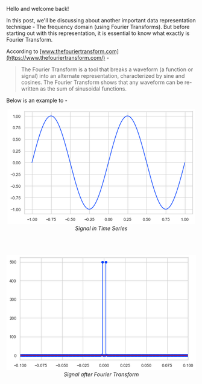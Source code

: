 Hello and welcome back!

In this post, we'll be discussing about another important data representation technique - The frequency domain (using Fourier Transforms). But before starting out with this representation, it is essential to know what exactly is Fourier Transform.

According to [www.thefouriertransform.com](https://www.thefouriertransform.com/) - 
> The Fourier Transform is a tool that breaks a waveform (a function or signal) into an alternate representation, characterized by sine and cosines. The Fourier Transform shows that any waveform can be re-written as the sum of sinusoidal functions.

Below is an example to  -

<p align="center">
  <img src="https://github.com/algoasylum/SatelliteImageAnalysis/blob/master/Data_Representation_Images/img7.png" alt="Image"><br>
  <em>Signal in Time Series</em>
</p>
<br>
<br>
<p align="center">
  <img src="https://github.com/algoasylum/SatelliteImageAnalysis/blob/master/Data_Representation_Images/img8.png" alt="Image"><br>
  <em>Signal after Fourier Transform</em>
</p>
<br>
